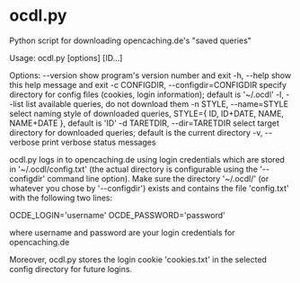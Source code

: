 ocdl.py
=======

Python script for downloading opencaching.de's "saved queries"


Usage: ocdl.py [options] [ID...]

Options:
  --version             show program's version number and exit
  -h, --help            show this help message and exit
  -c CONFIGDIR, --configdir=CONFIGDIR
                        specify directory for config files (cookies, login
                        information); default is '~/.ocdl'
  -l, --list            list available queries, do not download them
  -n STYLE, --name=STYLE
                        select naming style of downloaded queries, STYLE={ ID,
                        ID+DATE, NAME, NAME+DATE }, default is 'ID'
  -d TARETDIR, --dir=TARETDIR
                        select target directory for downloaded queries;
                        default is the current directory
  -v, --verbose         print verbose status messages


ocdl.py logs in to opencaching.de using login credentials which are stored
in '~/.ocdl/config.txt' (the actual directory is configurable using the
'--configdir' command line option).
Make sure the directory '~/.ocdl/' (or whatever you chose by
'--configdir') exists and contains the file 'config.txt' with the
following two lines:

OCDE_LOGIN='username'
OCDE_PASSWORD='password'

where username and password are your login credentials for opencaching.de

Moreover, ocdl.py stores the login cookie 'cookies.txt' in the selected  
config directory for future logins.
